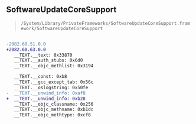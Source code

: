 ## SoftwareUpdateCoreSupport

> `/System/Library/PrivateFrameworks/SoftwareUpdateCoreSupport.framework/SoftwareUpdateCoreSupport`

```diff

-2082.60.51.0.0
+2082.60.63.0.0
   __TEXT.__text: 0x33870
   __TEXT.__auth_stubs: 0x6d0
   __TEXT.__objc_methlist: 0x3194

   __TEXT.__const: 0xb8
   __TEXT.__gcc_except_tab: 0x56c
   __TEXT.__oslogstring: 0x50fe
-  __TEXT.__unwind_info: 0xaf8
+  __TEXT.__unwind_info: 0xb28
   __TEXT.__objc_classname: 0x256
   __TEXT.__objc_methname: 0xb1dc
   __TEXT.__objc_methtype: 0xcf8

```
